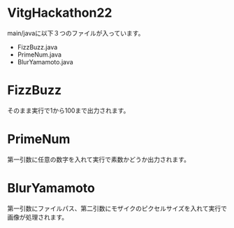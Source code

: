 # VitgHackathon22
main/javaに以下３つのファイルが入っています。
* FizzBuzz.java
* PrimeNum.java
* BlurYamamoto.java
# FizzBuzz
そのまま実行で1から100まで出力されます。
# PrimeNum
第一引数に任意の数字を入れて実行で素数かどうか出力されます。
# BlurYamamoto
第一引数にファイルパス、第二引数にモザイクのピクセルサイズを入れて実行で画像が処理されます。
